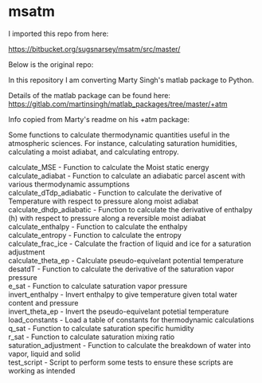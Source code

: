 # msatm

I imported this repo from here:

https://bitbucket.org/sugsnarsey/msatm/src/master/

Below is the original repo:

In this repository I am converting Marty Singh's matlab package to Python.

Details of the matlab package can be found here:
https://gitlab.com/martinsingh/matlab_packages/tree/master/+atm

Info copied from Marty's readme on his +atm package:

Some functions to calculate thermodynamic quantities useful in the atmospheric sciences.
For instance, calculating saturation humidities, calculating a moist adiabat, and calculating entropy.

calculate_MSE                  - Function to calculate the Moist static energy  
calculate_adiabat              - Function to calculate an adiabatic parcel ascent with various thermodynamic assumptions  
calculate_dTdp_adiabatic       - Function to calculate the derivative of Temperature with respect to pressure along moist adiabat   
calculate_dhdp_adiabatic       - Function to calculate the derivative of enthalpy (h) with respect to pressure along a reversible moist adiabat   
calculate_enthalpy             - Function to calculate the enthalpy  
calculate_entropy              - Function to calculate the entropy  
calculate_frac_ice             - Calculate the fraction of liquid and ice for a saturation adjustment  
calculate_theta_ep             - Calculate pseudo-equivelant potential temperature  
desatdT                        - Function to calculate the derivative of the saturation vapor pressure  
e_sat                          - Function to calculate saturation vapor pressure  
invert_enthalpy                - Invert enthalpy to give temperature given total water content and pressure  
invert_theta_ep                - Invert the pseudo-equivelant potetial temperature   
load_constants                 - Load a table of constants for thermodynamic calculations  
q_sat                          - Function to calculate saturation specific humidity  
r_sat                          - Function to calculate saturation mixing ratio  
saturation_adjustment          - Function to calculate the breakdown of water into vapor, liquid and solid    
test_script                    - Script to perform some tests to ensure these scripts are working as intended    


